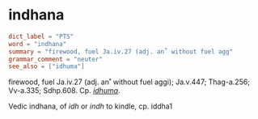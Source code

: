 # indhana

``` toml
dict_label = "PTS"
word = "indhana"
summary = "firewood, fuel Ja.iv.27 (adj. an˚ without fuel agg"
grammar_comment = "neuter"
see_also = ["idhuma"]
```

firewood, fuel Ja.iv.27 (adj. an˚ without fuel aggi); Ja.v.447; Thag\-a.256; Vv\-a.335; Sdhp.608. Cp. *[idhuma](idhuma.md)*.

Vedic indhana, of *idh* or *indh* to kindle, cp. iddha1


